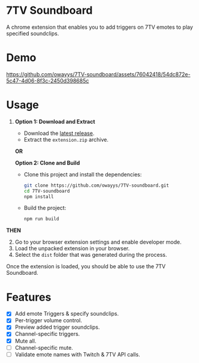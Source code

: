 # 7TV Soundboard

A chrome extension that enables you to add triggers on 7TV emotes to play specified soundclips.

# Demo

https://github.com/owayys/7TV-soundboard/assets/76042418/54dc872e-5c47-4d06-8f3c-2450d398685c

# Usage

1. **Option 1: Download and Extract**

    - Download the [latest release](https://github.com/owayys/7TV-soundboard/releases/latest/download/extension.zip).
    - Extract the `extension.zip` archive.

    **OR**

    **Option 2: Clone and Build**

    - Clone this project and install the dependencies:
        ```sh
        git clone https://github.com/owayys/7TV-soundboard.git
        cd 7TV-soundboard
        npm install
        ```
    - Build the project:
        ```sh
        npm run build
        ```

**THEN**

2. Go to your browser extension settings and enable developer mode.
3. Load the unpacked extension in your browser.
4. Select the `dist` folder that was generated during the process.

Once the extension is loaded, you should be able to use the 7TV Soundboard.

# Features

-   [x] Add emote Triggers & specify soundclips.
-   [x] Per-trigger volume control.
-   [x] Preview added trigger soundclips.
-   [x] Channel-specific triggers.
-   [x] Mute all.
-   [ ] Channel-specific mute.
-   [ ] Validate emote names with Twitch & 7TV API calls.
